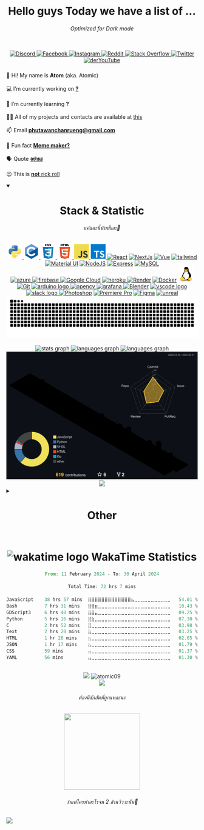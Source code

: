 <h1 align="center">Hello guys Today we have a list of ...</h1>
<h6 align="center">Optimized for Dark mode</h6>
<br>
<div align="center">
  <a href="https://discords.com/bio/p/atomic09">
    <img src="https://img.shields.io/badge/Discord-%237289DA.svg?logo=discord&logoColor=white" alt="Discord"  />
  </a>
  <a href="https://facebook.com/phutawan.chanrueng">
    <img src="https://img.shields.io/badge/Facebook-%231877F2.svg?logo=Facebook&logoColor=white" alt="Facebook"  />
  </a>
  <a href="https://instagram.com/phutawan_chanrueng">
    <img src="https://img.shields.io/badge/Instagram-%23E4405F.svg?logo=Instagram&logoColor=white" alt="Instagram"  />
  </a>
  <a href="https://reddit.com/user/ATOMIC_PHUTAWAN">
    <img src="https://img.shields.io/badge/Reddit-%23FF4500.svg?logo=Reddit&logoColor=white" alt="Reddit"  />
  </a>
  <a href="https://stackoverflow.com/users/17368904">
    <img src="https://img.shields.io/badge/-Stackoverflow-FE7A16?logo=stack-overflow&logoColor=white" alt="Stack Overflow"  />
  </a>
  <a href="https://twitter.com/intent/follow?screen_name=atomic_phutawan">
    <img src="https://img.shields.io/badge/Twitter-%231DA1F2.svg?logo=Twitter&logoColor=white" alt="Twitter"  />
  </a>
  <a href="https://www.youtube.com/channel/UC3FvuPtV_Ry46j5m-I2zcjg?sub_confirmation=1">
    <img src="https://img.shields.io/youtube/channel/subscribers/UC3FvuPtV_Ry46j5m-I2zcjg?label=YouTube&style=social" alt="derYouTube"  />
  </a>
</div>

###
👋 Hi! My name is **Atom** (aka. Atomic)<br><br>
💻 I’m currently working on **[?](https://github.com/ATOMIC09?tab=repositories)**<br><br>
🌱 I’m currently learning **?**<br><br>
👨‍💻 All of my projects and contacts are available at [this](https://atomicphutawan.vercel.app/)<br><br>
📫 Email **phutawanchanrueng@gmail.com**<br><br>
🤣 Fun fact [**Meme maker?**](https://youtu.be/QqjGi20qmVQ)<br><br>
🗣️ Quote [**อย่านะ**](https://ooooooooooooooooooooooo.ooo/ooooοооoοᴏοoοᴏοoοᴏooοᴏoᴏoᴏооoоᴏᴏoоᴏᴏοᴏоοοоᴏᴏοᴏοοοᴏοoοᴏοοoоᴏоοоoоοоοοoоᴏᴏοоοoοοoοοᴏοᴏoᴏοoοᴏοᴏoᴏоοοοοᴏοоοᴏοοоoοоoᴏοοoο)<br><br>
😉 This is [**not** rick roll](https://youtu.be/-g03jC71GBw?si=BIpmuTHtRgAJNmkh)

<details open>
<summary><h1 align="center">Stack & Statistic</h1></summary>
<div align="center">
  <h6 align="center">แค่แตะนี่นับมั้ยอะ🤔</h6>
  <a href="https://www.python.org" target="_blank" rel="noreferrer"> 
    <img src="https://raw.githubusercontent.com/devicons/devicon/master/icons/python/python-original.svg" alt="python" width="40" height="40"/> </a> 
  <a href="https://www.cprogramming.com/" target="_blank" rel="noreferrer"> 
    <img src="https://raw.githubusercontent.com/devicons/devicon/master/icons/c/c-original.svg" alt="c" width="40" height="40"/> </a> 
  <a href="https://www.w3schools.com/css/" target="_blank" rel="noreferrer"> 
    <img src="https://raw.githubusercontent.com/devicons/devicon/master/icons/css3/css3-original-wordmark.svg" alt="css3" width="40" height="40"/> </a> 
  <a href="https://www.w3.org/html/" target="_blank" rel="noreferrer"> 
    <img src="https://raw.githubusercontent.com/devicons/devicon/master/icons/html5/html5-original-wordmark.svg" alt="html5" width="40" height="40"/> </a> 
  <a href="https://developer.mozilla.org/en-US/docs/Web/JavaScript" target="_blank" rel="noreferrer"> 
    <img src="https://raw.githubusercontent.com/devicons/devicon/master/icons/javascript/javascript-original.svg" alt="javascript" width="40" height="40"/> </a>
  <a href="https://www.typescriptlang.org/" target="_blank" rel="noreferrer"> 
    <img src="https://raw.githubusercontent.com/devicons/devicon/master/icons/typescript/typescript-original.svg" alt="typescript" width="40" height="40"/> </a> 
  <a href="https://reactjs.org/" target="_blank" rel="noreferrer">
    <img src="https://raw.githubusercontent.com/danielcranney/readme-generator/main/public/icons/skills/react-colored.svg" width="40" height="40" alt="React" /></a>
  <a href="https://nextjs.org/docs" target="_blank" rel="noreferrer">
    <img src="https://raw.githubusercontent.com/danielcranney/readme-generator/main/public/icons/skills/nextjs-colored-dark.svg" width="40" height="40" alt="NextJs" /></a>
  <a href="https://vuejs.org/" target="_blank" rel="noreferrer">
    <img src="https://raw.githubusercontent.com/danielcranney/readme-generator/main/public/icons/skills/vuejs-colored.svg" width="40" height="40" alt="Vue" /></a>
  <a href="https://tailwindcss.com/" target="_blank" rel="noreferrer"> 
    <img src="https://www.vectorlogo.zone/logos/tailwindcss/tailwindcss-icon.svg" alt="tailwind" width="40" height="40"/> </a> 
  <a href="https://mui.com/" target="_blank" rel="noreferrer">
    <img src="https://raw.githubusercontent.com/danielcranney/readme-generator/main/public/icons/skills/materialui-colored.svg" width="40" height="40" alt="Material UI" /></a>
  <a href="https://nodejs.org/en/" target="_blank" rel="noreferrer">
    <img src="https://raw.githubusercontent.com/danielcranney/readme-generator/main/public/icons/skills/nodejs-colored.svg" width="40" height="40" alt="NodeJS" /></a>
  <a href="https://expressjs.com/" target="_blank" rel="noreferrer">
    <img src="https://raw.githubusercontent.com/danielcranney/readme-generator/main/public/icons/skills/express-colored-dark.svg" width="40" height="40" alt="Express" /></a>
  <a href="https://www.mysql.com/" target="_blank" rel="noreferrer">
    <img src="https://raw.githubusercontent.com/danielcranney/readme-generator/main/public/icons/skills/mysql-colored.svg" width="40" height="40" alt="MySQL" /></a>
  <br>
  <a href="https://azure.microsoft.com/en-in/" target="_blank" rel="noreferrer"> 
    <img src="https://www.vectorlogo.zone/logos/microsoft_azure/microsoft_azure-icon.svg" alt="azure" width="40" height="40"/> </a> 
  <a href="https://firebase.google.com/" target="_blank" rel="noreferrer"> 
    <img src="https://www.vectorlogo.zone/logos/firebase/firebase-icon.svg" alt="firebase" width="40" height="40"/> </a> 
  <a href="https://cloud.google.com/" target="_blank" rel="noreferrer">
    <img src="https://raw.githubusercontent.com/danielcranney/readme-generator/main/public/icons/skills/googlecloud-colored.svg" width="40" height="40" alt="Google Cloud" /></a>
  <a href="https://heroku.com" target="_blank" rel="noreferrer"> 
    <img src="https://www.vectorlogo.zone/logos/heroku/heroku-icon.svg" alt="heroku" width="40" height="40"/> </a>  
  <a href="https://render.com/" target="_blank" rel="noreferrer">
    <img src="https://raw.githubusercontent.com/danielcranney/readme-generator/main/public/icons/skills/render-colored.svg" width="40" height="40" alt="Render" /></a>
  <a href="https://www.docker.com/" target="_blank" rel="noreferrer">
    <img src="https://raw.githubusercontent.com/danielcranney/readme-generator/main/public/icons/skills/docker-colored.svg" width="40" height="40" alt="Docker" /></a>
  <a href="https://www.linux.org/" target="_blank" rel="noreferrer"> 
    <img src="https://raw.githubusercontent.com/devicons/devicon/master/icons/linux/linux-original.svg" alt="linux" width="40" height="40"/> </a> 
  <a href="https://git-scm.com/" target="_blank" rel="noreferrer">
    <img src="https://raw.githubusercontent.com/danielcranney/readme-generator/main/public/icons/skills/git-colored.svg" width="40" height="40" alt="Git" /></a>
  <a href="https://www.arduino.cc/" target"_blank" rel="noreferrer">
    <img src="https://cdn.jsdelivr.net/gh/devicons/devicon/icons/arduino/arduino-original.svg" height="30" width="42" alt="arduino logo" /> </a>
  <a href="https://opencv.org/" target="_blank" rel="noreferrer"> 
    <img src="https://www.vectorlogo.zone/logos/opencv/opencv-icon.svg" alt="opencv" width="40" height="40"/> </a>
  <a href="https://grafana.com" target="_blank" rel="noreferrer"> 
    <img src="https://www.vectorlogo.zone/logos/grafana/grafana-icon.svg" alt="grafana" width="40" height="40"/> </a>   
  <a href="https://www.blender.org/" target="_blank" rel="noreferrer">
    <img src="https://raw.githubusercontent.com/danielcranney/readme-generator/main/public/icons/skills/blender-colored.svg" width="40" height="40" alt="Blender" /></a>
  <a href="https://code.visualstudio.com" target="_blank" rel="noreferrer"> 
    <img src="https://cdn.jsdelivr.net/gh/devicons/devicon/icons/vscode/vscode-original.svg" height="30" width="42" alt="vscode logo"  /> </a>
  <a href="https://slack.com" target="_blank" rel="noreferrer"> 
    <img src="https://cdn.jsdelivr.net/gh/devicons/devicon/icons/slack/slack-original.svg" height="30" width="42" alt="slack logo"  /> </a>
  <a href="https://www.adobe.com/uk/products/photoshop.html" target="_blank" rel="noreferrer">
    <img src="https://raw.githubusercontent.com/danielcranney/readme-generator/main/public/icons/skills/photoshop-colored-dark.svg" width="40" height="40" alt="Photoshop" /></a>
  <a href="https://www.adobe.com/uk/products/premiere.html" target="_blank" rel="noreferrer">
    <img src="https://raw.githubusercontent.com/danielcranney/readme-generator/main/public/icons/skills/premierepro-colored-dark.svg" width="40" height="40" alt="Premiere Pro" /></a>
  <a href="https://www.figma.com/" target="_blank" rel="noreferrer">
    <img src="https://raw.githubusercontent.com/danielcranney/readme-generator/main/public/icons/skills/figma-colored.svg" width="40" height="40" alt="Figma" /></a>
  <a href="https://unrealengine.com/" target="_blank" rel="noreferrer"> 
    <img src="https://raw.githubusercontent.com/kenangundogan/fontisto/036b7eca71aab1bef8e6a0518f7329f13ed62f6b/icons/svg/brand/unreal-engine.svg" alt="unreal" width="40" height="40"/> </a> 
    
  <img src="https://raw.githubusercontent.com/ATOMIC09/ATOMIC09/output/snake.svg" alt="Snake animation" />
</div>
<br>

<div align="center">
  <img src="https://github-readme-stats.vercel.app/api?hide_title=false&hide_rank=false&show_icons=true&include_all_commits=true&count_private=true&disable_animations=false&theme=vision-friendly-dark&locale=en&hide_border=true&username=ATOMIC09" height="150" alt="stats graph"  />
  <img src="https://github-readme-stats.vercel.app/api/top-langs?locale=en&hide_title=false&layout=compact&card_width=320&langs_count=15&theme=vision-friendly-dark&hide_border=true&username=ATOMIC09" height="150" alt="languages graph"  />
  <img src="https://github-readme-streak-stats.herokuapp.com/?user=atomic09&theme=dark&hide_border=true&card_width=320&langs_count=15&theme=vision-friendly-dark&hide_border=true&username=ATOMIC09" height="150" alt="languages graph"  />
  <img src="./profile-3d-contrib/profile-customize.svg"  />
</div>

<div align="center">
  <img src="https://github-profile-trophy.vercel.app/?username=atomic09&theme=onestar&no-frame=true&no-bg=false&margin-w=1" />
</div>
</details>

<details>
<summary><h1 align="center">Other</h1></summary>
<div align="center">
  <a href="https://youtu.be/thybJjixXw0">
    <img height="300" src="https://i3.ytimg.com/vi/thybJjixXw0/maxresdefault.jpg"  />
  </a>
  <br/>
  <br/>
  <p>"ผู้ใช้ iPad Pro ปี 2020 กำลังร่ำไห้"</p>
</div>
</details>

<br>
<div align="center">
  <div>
    <h1 align="center">
      <img src="https://github.com/ATOMIC09/ATOMIC09/assets/66838025/c3299dff-c7e3-43db-9b95-cb35df7f0a91" alt="wakatime logo" width="30" height="30">
      WakaTime Statistics
    </h1>
  </div>
  <!--START_SECTION:waka-->

```rust
From: 11 February 2024 - To: 30 April 2024

Total Time: 72 hrs 7 mins

JavaScript    38 hrs 57 mins  ⣿⣿⣿⣿⣿⣿⣿⣿⣿⣿⣿⣿⣿⣦⣀⣀⣀⣀⣀⣀⣀⣀⣀⣀⣀   54.01 %
Bash          7 hrs 31 mins   ⣿⣿⣶⣀⣀⣀⣀⣀⣀⣀⣀⣀⣀⣀⣀⣀⣀⣀⣀⣀⣀⣀⣀⣀⣀   10.43 %
GDScript3     6 hrs 40 mins   ⣿⣿⣤⣀⣀⣀⣀⣀⣀⣀⣀⣀⣀⣀⣀⣀⣀⣀⣀⣀⣀⣀⣀⣀⣀   09.25 %
Python        5 hrs 16 mins   ⣿⣷⣀⣀⣀⣀⣀⣀⣀⣀⣀⣀⣀⣀⣀⣀⣀⣀⣀⣀⣀⣀⣀⣀⣀   07.30 %
C             2 hrs 52 mins   ⣿⣀⣀⣀⣀⣀⣀⣀⣀⣀⣀⣀⣀⣀⣀⣀⣀⣀⣀⣀⣀⣀⣀⣀⣀   03.98 %
Text          2 hrs 20 mins   ⣷⣀⣀⣀⣀⣀⣀⣀⣀⣀⣀⣀⣀⣀⣀⣀⣀⣀⣀⣀⣀⣀⣀⣀⣀   03.25 %
HTML          1 hr 28 mins    ⣦⣀⣀⣀⣀⣀⣀⣀⣀⣀⣀⣀⣀⣀⣀⣀⣀⣀⣀⣀⣀⣀⣀⣀⣀   02.05 %
JSON          1 hr 17 mins    ⣦⣀⣀⣀⣀⣀⣀⣀⣀⣀⣀⣀⣀⣀⣀⣀⣀⣀⣀⣀⣀⣀⣀⣀⣀   01.79 %
CSS           59 mins         ⣤⣀⣀⣀⣀⣀⣀⣀⣀⣀⣀⣀⣀⣀⣀⣀⣀⣀⣀⣀⣀⣀⣀⣀⣀   01.37 %
YAML          56 mins         ⣤⣀⣀⣀⣀⣀⣀⣀⣀⣀⣀⣀⣀⣀⣀⣀⣀⣀⣀⣀⣀⣀⣀⣀⣀   01.30 %
```

<!--END_SECTION:waka-->
</div>
<br>
<div align="center">
    <img src="https://visitor-badge.laobi.icu/badge?page_id=ATOMIC09.ATOMIC09&left_color=crimson&right_color=tomato"  />
    <img src="https://komarev.com/ghpvc/?username=atomic09&label=visitors&color=3a87fe&style=flat" alt="atomic09" />
    <br>
    <img src="https://profile-counter.glitch.me/ATOMIC09/count.svg" />
    <h6 align="center">ต้องมีสักอันที่ถูกแหละนะ</h6>
    <img height="200" width="200" src="https://github.com/ATOMIC09/ATOMIC09/assets/66838025/ea020e0e-efb8-4382-97cf-1ebaaff93663" />
    <h6 align="center">ว่าแต่ใครทำอะไรจน 2 ล้านวิววะนั่น🗿</h6>
</div>

![](https://hit.yhype.me/github/profile?user_id=66838025)
